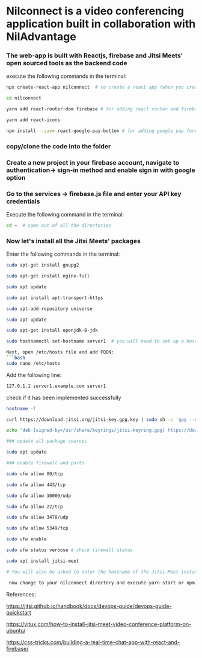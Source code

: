 # Nilconnect is a video conferencing application built in collaboration with NilAdvantage

### The web-app is built with Reactjs, firebase and Jitsi Meets' open sourced tools as the backend code

execute the following commands in the terminal:
```bash
npx create-react-app nilconnect  # to create a react app (when you create a react app delete the default files except node modules)

cd nilconnect

yarn add react-router-dom firebase # for adding react router and firebase

yarn add react-icons 

npm install --save react-google-pay-button # for adding google pay functionality
```
### copy/clone the code into the folder 

### Create a new project in your firebase account, navigate to authentication-> sign-in method and enable sign in with google option
### Go to the services -> firebase.js file and enter your API key credentials

Execute the following command in the terminal:
```bash
cd ~  # come out of all the directories 
```
### Now let's install all the Jitsi Meets' packages
Enter the following commands in the terminal:
```bash
sudo apt-get install gnupg2

sudo apt-get install nginx-full

sudo apt update 

sudo apt install apt-transport-https

sudo apt-add-repository universe

sudo apt update

sudo apt-get install openjdk-8-jdk

sudo hostnamectl set-hostname server1  # you will need to set up a hostname and FQDN to your system. You can do this by running this command 

Next, open /etc/hosts file and add FQDN: 
```bash
sudo nano /etc/hosts
```
Add the following line: 
```bash
127.0.1.1 server1.example.com server1
```
check if it has been implemented successfully 
```bash
hostname -f
```

```bash
curl https://download.jitsi.org/jitsi-key.gpg.key | sudo sh -c 'gpg --dearmor > /usr/share/keyrings/jitsi-keyring.gpg'

echo 'deb [signed-by=/usr/share/keyrings/jitsi-keyring.gpg] https://download.jitsi.org stable/' | sudo tee /etc/apt/sources.list.d/jitsi-stable.list > /dev/null

### update all package sources 

sudo apt update

### enable firewall and ports 

sudo ufw allow 80/tcp

sudo ufw allow 443/tcp

sudo ufw allow 10000/udp

sudo ufw allow 22/tcp

sudo ufw allow 3478/udp

sudo ufw allow 5349/tcp

sudo ufw enable

sudo ufw status verbose # check firewall status 

sudo apt install jitsi-meet

# You will also be asked to enter the hostname of the Jitsi Meet instance, enter server1.example.com 

 now change to your nilconnect directory and execute yarn start or npm start 
```
References:

https://jitsi.github.io/handbook/docs/devops-guide/devops-guide-quickstart

https://vitux.com/how-to-install-jitsi-meet-video-conference-platform-on-ubuntu/

https://css-tricks.com/building-a-real-time-chat-app-with-react-and-firebase/
